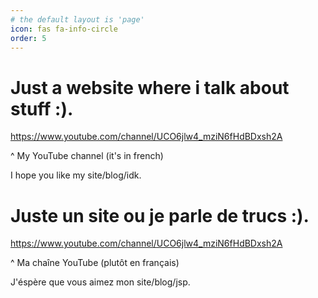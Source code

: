 ```yaml
---
# the default layout is 'page'
icon: fas fa-info-circle
order: 5
---
```

# Just a website where i talk about stuff :).
 https://www.youtube.com/channel/UCO6jlw4_mziN6fHdBDxsh2A

 ^ My YouTube channel (it's in french)

 I hope you like my site/blog/idk.

# Juste un site ou je parle de trucs :).
 https://www.youtube.com/channel/UCO6jlw4_mziN6fHdBDxsh2A

 ^ Ma chaîne YouTube (plutôt en français)

 J'éspère que vous aimez mon site/blog/jsp.

